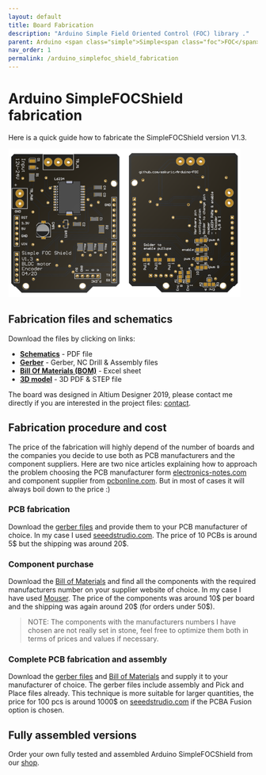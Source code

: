 ```yaml
---
layout: default
title: Board Fabrication
description: "Arduino Simple Field Oriented Control (FOC) library ."
parent: Arduino <span class="simple">Simple<span class="foc">FOC</span>Shield</span>
nav_order: 1
permalink: /arduino_simplefoc_shield_fabrication
---
```


# Arduino <span class="simple">Simple<span class="foc">FOC</span>Shield</span>  fabrication 
Here is a quick guide how to fabricate the <span class="simple">Simple<span class="foc">FOC</span>Shield</span> version V1.3. 


<p><img src="extras/Images/shield_top_v13.png" style="height:300px"><img src="extras/Images/shield_v13.png" style="height:300px"></p>

## Fabrication files and schematics
Download the files by clicking on links:
 - <b><a class="docs_link" href="extras/fabrication/schematic.pdf"  download="simple_foc_shield_schematic">Schematics</a></b> - PDF file
- <b><a class="docs_link" href="extras/fabrication/Gerber.zip"  download="simple_foc_shield_fabrication">Gerber</a></b> - Gerber, NC Drill & Assembly files
- <b><a class="docs_link" href="extras/fabrication/BOM.xlsx"  download="simple_foc_shield_BOM">Bill Of Materials (BOM)</a></b> - Excel sheet
- <b><a class="docs_link" href="extras/fabrication/3d_model.zip" download="simple_foc_shield_3Dmodel">3D model</a></b> -  3D PDF & STEP file

The board was designed in Altium Designer 2019, please contact me directly if you are interested in the project files: [contact](https://askuric.github.io/conctact).

## Fabrication procedure and cost
The price of the fabrication will highly depend of the number of boards and the companies you decide to use both as PCB manufacturers and the component suppliers. Here are two nice articles explaining how to approach the problem choosing the PCB manufacturer form [electronics-notes.com](https://www.electronics-notes.com/articles/constructional_techniques/printed-circuit-board-pcb/how-to-choose-right-best-pcb-manufacturer.php) and component supplier from [pcbonline.com](https://www.pcbonline.com/blog/How_to_Choose_a_PCB_Component_Supplier_165.html). 
But in most of cases it will always boil down to the price :)
### PCB fabrication
Download the [gerber files](extras/fabrication/Gerber.zip) and provide them to your PCB manufacturer of choice. In my case I used [seeedstrudio.com](https://www.seeedstudio.com/). The price of 10 PCBs is around 5\$ but the shipping was around 20\$. 
### Component purchase
Download the [Bill of Materials](extras/fabrication/BOM.xlsx) and find all the components with the required manufacturers number on your supplier website of choice. In my case I have used [Mouser](https://www.mouser.com/). The price of the components was around 10\$ per board and the shipping was again around 20\$ (for orders under 50\$).    

> NOTE: The components with the manufacturers numbers I have chosen are not really set in stone, feel free to optimize them both in terms of prices and values if necessary.

### Complete PCB fabrication and assembly
Download the [gerber files](extras/fabrication/Gerber.zip) and [Bill of Materials](extras/fabrication/BOM.xlsx) and supply it to your manufacturer of choice. The gerber files include assembly and Pick and Place files already. 
This technique is more suitable for larger quantities, the price for 100 pcs is around 1000$ on [seeedstrudio.com](https://www.seeedstudio.com/) if the PCBA Fusion option is chosen.


## Fully assembled versions
Order your own fully tested and assembled Arduino <span class="simple">Simple<span class="foc">FOC</span>Shield</span>  from our [shop](https://askuric.github.io/simplefoc_shield_product).

